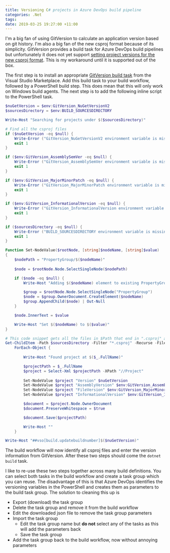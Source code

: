 ```yaml
---
title: Versioning C# projects in Azure DevOps build pipeline
categories: .Net
tags: 
date: 2019-03-25 19:27:00 +11:00
---
```


I'm a big fan of using GitVersion to calculate an application version based on git history. I'm also a big fan of the new csproj format because of its simplicity. GitVersion provides a build task for Azure DevOps build pipelines but unfortunately it does not yet support [setting project versions for the new csproj format][0]. This is my workaround until it is supported out of the box.

<!--more-->

The first step is to install an appropriate [GitVersion build task][1] from the Visual Studio Marketplace. Add this build task to your build workflow, followed by a PowerShell build step. This does mean that this will only work on Windows build agents. The next step is to add the following inline script to the PowerShell task.

```powershell
$nuGetVersion = $env:GitVersion_NuGetVersionV2
$sourcesDirectory = $env:BUILD_SOURCESDIRECTORY

Write-Host "Searching for projects under $($sourcesDirectory)"

# Find all the csproj files
if ($nuGetVersion -eq $null) {
    Write-Error ("GitVersion_NuGetVersionV2 environment variable is missing.")
    exit 1
}

if ($env:GitVersion_AssemblySemVer -eq $null) {
    Write-Error ("GitVersion_AssemblySemVer environment variable is missing.")
    exit 1
}

if ($env:GitVersion_MajorMinorPatch -eq $null) {
    Write-Error ("GitVersion_MajorMinorPatch environment variable is missing.")
    exit 1
}

if ($env:GitVersion_InformationalVersion -eq $null) {
    Write-Error ("GitVersion_InformationalVersion environment variable is missing.")
    exit 1
}

if ($sourcesDirectory -eq $null) {
    Write-Error ("BUILD_SOURCESDIRECTORY environment variable is missing.")
    exit 1
}

Function Set-NodeValue($rootNode, [string]$nodeName, [string]$value)
{   
    $nodePath = "PropertyGroup/$($nodeName)"
    
    $node = $rootNode.Node.SelectSingleNode($nodePath)

    if ($node -eq $null) {
        Write-Host "Adding $($nodeName) element to existing PropertyGroup"

        $group = $rootNode.Node.SelectSingleNode("PropertyGroup")
        $node = $group.OwnerDocument.CreateElement($nodeName)
        $group.AppendChild($node) | Out-Null
    }

    $node.InnerText = $value

    Write-Host "Set $($nodeName) to $($value)"
}

# This code snippet gets all the files in $Path that end in ".csproj" and any subdirectories.
Get-ChildItem -Path $sourcesDirectory -Filter "*.csproj" -Recurse -File | 
    ForEach-Object { 
        
        Write-Host "Found project at $($_.FullName)"

        $projectPath = $_.FullName
        $project = Select-Xml $projectPath -XPath "//Project"
        
        Set-NodeValue $project "Version" $nuGetVersion
        Set-NodeValue $project "AssemblyVersion" $env:GitVersion_AssemblySemVer
        Set-NodeValue $project "FileVersion" $env:GitVersion_MajorMinorPatch
        Set-NodeValue $project "InformationalVersion" $env:GitVersion_InformationalVersion 

        $document = $project.Node.OwnerDocument
        $document.PreserveWhitespace = $true

        $document.Save($projectPath)

        Write-Host ""
    }

Write-Host "##vso[build.updatebuildnumber]$($nuGetVersion)"
```

The build workflow will now identify all csproj files and enter the version information from GitVersion. After these two steps should come the ```dotnet build``` task.

I like to re-use these two steps together across many build definitions. You can select both tasks in the build workflow and create a task group which you can reuse. The disadvantage of this is that Azure DevOps identifies the versioning variables in the PowerShell and creates them as parameters to the build task group. The solution to cleaning this up is

- Export (download) the task group
- Delete the task group and remove it from the build workflow
- Edit the downloaded json file to remove the task group parameters
- Import the task group
  - Edit the task group name but **do not** select any of the tasks as this will add the parameters back
  - Save the task group
- Add the task group back to the build workflow, now without annoying parameters

[0]: https://github.com/GitTools/GitVersion/issues/1611
[1]: https://marketplace.visualstudio.com/publishers/gittools